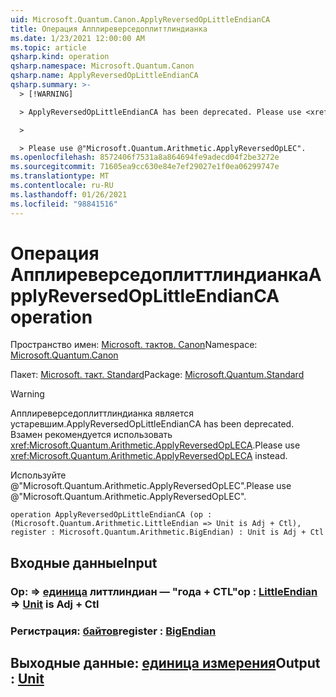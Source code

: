 ```yaml
---
uid: Microsoft.Quantum.Canon.ApplyReversedOpLittleEndianCA
title: Операция Апплиреверседоплиттлиндианка
ms.date: 1/23/2021 12:00:00 AM
ms.topic: article
qsharp.kind: operation
qsharp.namespace: Microsoft.Quantum.Canon
qsharp.name: ApplyReversedOpLittleEndianCA
qsharp.summary: >-
  > [!WARNING]

  > ApplyReversedOpLittleEndianCA has been deprecated. Please use <xref:Microsoft.Quantum.Arithmetic.ApplyReversedOpLECA> instead.

  >

  > Please use @"Microsoft.Quantum.Arithmetic.ApplyReversedOpLEC".
ms.openlocfilehash: 8572406f7531a8a864694fe9adecd04f2be3272e
ms.sourcegitcommit: 71605ea9cc630e84e7ef29027e1f0ea06299747e
ms.translationtype: MT
ms.contentlocale: ru-RU
ms.lasthandoff: 01/26/2021
ms.locfileid: "98841516"
---
```

# <a name="applyreversedoplittleendianca-operation"></a><span data-ttu-id="94744-102">Операция Апплиреверседоплиттлиндианка</span><span class="sxs-lookup"><span data-stu-id="94744-102">ApplyReversedOpLittleEndianCA operation</span></span>

<span data-ttu-id="94744-103">Пространство имен: [Microsoft. тактов. Canon](xref:Microsoft.Quantum.Canon)</span><span class="sxs-lookup"><span data-stu-id="94744-103">Namespace: [Microsoft.Quantum.Canon](xref:Microsoft.Quantum.Canon)</span></span>

<span data-ttu-id="94744-104">Пакет: [Microsoft. такт. Standard](https://nuget.org/packages/Microsoft.Quantum.Standard)</span><span class="sxs-lookup"><span data-stu-id="94744-104">Package: [Microsoft.Quantum.Standard](https://nuget.org/packages/Microsoft.Quantum.Standard)</span></span>


> [!WARNING]
> <span data-ttu-id="94744-105">Апплиреверседоплиттлиндианка является устаревшим.</span><span class="sxs-lookup"><span data-stu-id="94744-105">ApplyReversedOpLittleEndianCA has been deprecated.</span></span> <span data-ttu-id="94744-106">Взамен рекомендуется использовать <xref:Microsoft.Quantum.Arithmetic.ApplyReversedOpLECA>.</span><span class="sxs-lookup"><span data-stu-id="94744-106">Please use <xref:Microsoft.Quantum.Arithmetic.ApplyReversedOpLECA> instead.</span></span>
>
> <span data-ttu-id="94744-107">Используйте @"Microsoft.Quantum.Arithmetic.ApplyReversedOpLEC".</span><span class="sxs-lookup"><span data-stu-id="94744-107">Please use @"Microsoft.Quantum.Arithmetic.ApplyReversedOpLEC".</span></span>



```qsharp
operation ApplyReversedOpLittleEndianCA (op : (Microsoft.Quantum.Arithmetic.LittleEndian => Unit is Adj + Ctl), register : Microsoft.Quantum.Arithmetic.BigEndian) : Unit is Adj + Ctl
```


## <a name="input"></a><span data-ttu-id="94744-108">Входные данные</span><span class="sxs-lookup"><span data-stu-id="94744-108">Input</span></span>

### <a name="op--littleendian--unit--is-adj--ctl"></a><span data-ttu-id="94744-109">Op: [](xref:Microsoft.Quantum.Arithmetic.LittleEndian) => [единица](xref:microsoft.quantum.lang-ref.unit) литтлиндиан — "года + CTL"</span><span class="sxs-lookup"><span data-stu-id="94744-109">op : [LittleEndian](xref:Microsoft.Quantum.Arithmetic.LittleEndian) => [Unit](xref:microsoft.quantum.lang-ref.unit)  is Adj + Ctl</span></span>




### <a name="register--bigendian"></a><span data-ttu-id="94744-110">Регистрация: [байтов](xref:Microsoft.Quantum.Arithmetic.BigEndian)</span><span class="sxs-lookup"><span data-stu-id="94744-110">register : [BigEndian](xref:Microsoft.Quantum.Arithmetic.BigEndian)</span></span>





## <a name="output--unit"></a><span data-ttu-id="94744-111">Выходные данные: [единица измерения](xref:microsoft.quantum.lang-ref.unit)</span><span class="sxs-lookup"><span data-stu-id="94744-111">Output : [Unit](xref:microsoft.quantum.lang-ref.unit)</span></span>

